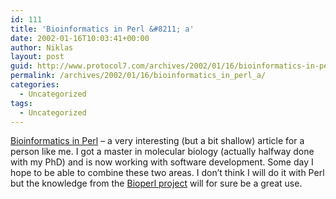 ```yaml
---
id: 111
title: 'Bioinformatics in Perl &#8211; a'
date: 2002-01-16T10:03:41+00:00
author: Niklas
layout: post
guid: http://www.protocol7.com/archives/2002/01/16/bioinformatics-in-perl-a/
permalink: /archives/2002/01/16/bioinformatics_in_perl_a/
categories:
  - Uncategorized
tags:
  - Uncategorized
---
```

<div class='microid-0b6a563b5470ee6ef9d2dc2cccf8baa137b42997'>
  <p>
    <a href="http://www.perl.com/pub/a/2002/01/02/bioinf.html?page=1">Bioinformatics in Perl</a> &#8211; a very interesting (but a bit shallow) article for a person like me. I got a master in molecular biology (actually halfway done with my PhD) and is now working with software development. Some day I hope to be able to combine these two areas. I don&#8217;t think I will do it with Perl but the knowledge from the <a href="http://www.bioperl.org">Bioperl project</a> will for sure be a great use.
  </p>
</div>